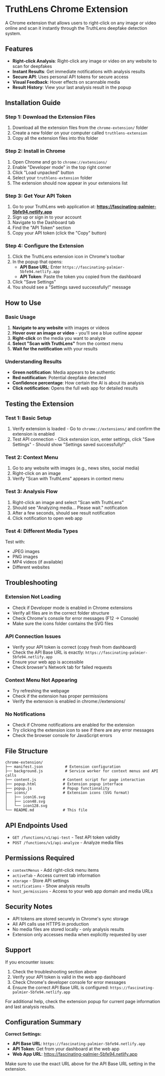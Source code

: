 # TruthLens Chrome Extension

A Chrome extension that allows users to right-click on any image or video online and scan it instantly through the TruthLens deepfake detection system.

## Features

- **Right-click Analysis**: Right-click any image or video on any website to scan for deepfakes
- **Instant Results**: Get immediate notifications with analysis results
- **Secure API**: Uses personal API tokens for secure access
- **Visual Feedback**: Hover effects on scannable media
- **Result History**: View your last analysis result in the popup

## Installation Guide

### Step 1: Download the Extension Files

1. Download all the extension files from the `chrome-extension/` folder
2. Create a new folder on your computer called `truthlens-extension`
3. Copy all the extension files into this folder

### Step 2: Install in Chrome

1. Open Chrome and go to `chrome://extensions/`
2. Enable "Developer mode" in the top right corner
3. Click "Load unpacked" button
4. Select your `truthlens-extension` folder
5. The extension should now appear in your extensions list

### Step 3: Get Your API Token

1. Go to your TruthLens web application at: **https://fascinating-palmier-5bfe94.netlify.app**
2. Sign up or sign in to your account
3. Navigate to the Dashboard tab
4. Find the "API Token" section
5. Copy your API token (click the "Copy" button)

### Step 4: Configure the Extension

1. Click the TruthLens extension icon in Chrome's toolbar
2. In the popup that opens:
   - **API Base URL**: Enter `https://fascinating-palmier-5bfe94.netlify.app`
   - **API Token**: Paste the token you copied from the dashboard
3. Click "Save Settings"
4. You should see a "Settings saved successfully!" message

## How to Use

### Basic Usage

1. **Navigate to any website** with images or videos
2. **Hover over an image or video** - you'll see a blue outline appear
3. **Right-click** on the media you want to analyze
4. **Select "Scan with TruthLens"** from the context menu
5. **Wait for the notification** with your results

### Understanding Results

- **Green notification**: Media appears to be authentic
- **Red notification**: Potential deepfake detected
- **Confidence percentage**: How certain the AI is about its analysis
- **Click notification**: Opens the full web app for detailed results

## Testing the Extension

### Test 1: Basic Setup
1. Verify extension is loaded - Go to `chrome://extensions/` and confirm the extension is enabled
2. Test API connection - Click extension icon, enter settings, click "Save Settings" - Should show "Settings saved successfully!"

### Test 2: Context Menu
1. Go to any website with images (e.g., news sites, social media)
2. Right-click on an image
3. Verify "Scan with TruthLens" appears in context menu

### Test 3: Analysis Flow
1. Right-click an image and select "Scan with TruthLens"
2. Should see "Analyzing media... Please wait." notification
3. After a few seconds, should see result notification
4. Click notification to open web app

### Test 4: Different Media Types
Test with:
- JPEG images
- PNG images  
- MP4 videos (if available)
- Different websites

## Troubleshooting

### Extension Not Loading
- Check if Developer mode is enabled in Chrome extensions
- Verify all files are in the correct folder structure
- Check Chrome's console for error messages (F12 → Console)
- Make sure the icons folder contains the SVG files

### API Connection Issues
- Verify your API token is correct (copy fresh from dashboard)
- Check the API Base URL is exactly: `https://fascinating-palmier-5bfe94.netlify.app`
- Ensure your web app is accessible
- Check browser's Network tab for failed requests

### Context Menu Not Appearing
- Try refreshing the webpage
- Check if the extension has proper permissions
- Verify the extension is enabled in chrome://extensions/

### No Notifications
- Check if Chrome notifications are enabled for the extension
- Try clicking the extension icon to see if there are any error messages
- Check the browser console for JavaScript errors

## File Structure
```
chrome-extension/
├── manifest.json          # Extension configuration
├── background.js          # Service worker for context menus and API calls
├── content.js            # Content script for page interaction
├── popup.html            # Extension popup interface
├── popup.js              # Popup functionality
├── icons/                # Extension icons (SVG format)
│   ├── icon16.svg
│   ├── icon48.svg
│   └── icon128.svg
└── README.md             # This file
```

## API Endpoints Used
- `GET /functions/v1/api-test` - Test API token validity
- `POST /functions/v1/api-analyze` - Analyze media files

## Permissions Required
- `contextMenus` - Add right-click menu items
- `activeTab` - Access current tab information
- `storage` - Store API settings
- `notifications` - Show analysis results
- `host_permissions` - Access to your web app domain and media URLs

## Security Notes

- API tokens are stored securely in Chrome's sync storage
- All API calls use HTTPS in production
- No media files are stored locally - only analysis results
- Extension only accesses media when explicitly requested by user

## Support

If you encounter issues:

1. Check the troubleshooting section above
2. Verify your API token is valid in the web app dashboard
3. Check Chrome's developer console for error messages
4. Ensure the correct API Base URL is configured: `https://fascinating-palmier-5bfe94.netlify.app`

For additional help, check the extension popup for current page information and last analysis results.

## Configuration Summary

**Correct Settings:**
- **API Base URL**: `https://fascinating-palmier-5bfe94.netlify.app`
- **API Token**: Get from your dashboard at the web app
- **Web App URL**: https://fascinating-palmier-5bfe94.netlify.app

Make sure to use the exact URL above for the API Base URL setting in the extension.